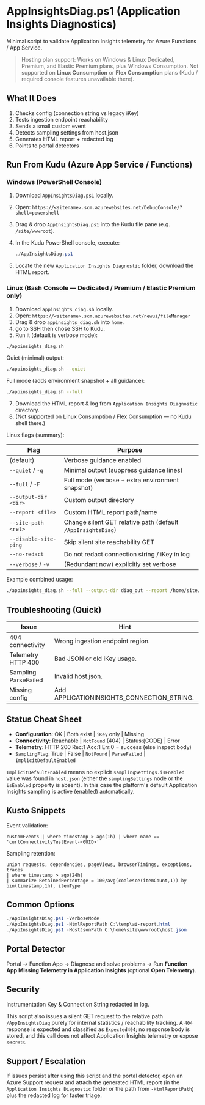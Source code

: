 # AppInsightsDiag.ps1 (Application Insights Diagnostics)

Minimal script to validate Application Insights telemetry for Azure Functions / App Service.

> Hosting plan support: Works on Windows & Linux Dedicated, Premium, and Elastic Premium plans, plus Windows Consumption. Not supported on **Linux Consumption** or **Flex Consumption** plans (Kudu / required console features unavailable there).

## What It Does
1. Checks config (connection string vs legacy iKey)
2. Tests ingestion endpoint reachability
3. Sends a small custom event
4. Detects sampling settings from host.json
5. Generates HTML report + redacted log
6. Points to portal detectors


## Run From Kudu (Azure App Service / Functions)

### Windows (PowerShell Console)
1. Download `AppInsightsDiag.ps1` locally.
2. Open: `https://<sitename>.scm.azurewebsites.net/DebugConsole/?shell=powershell`
3. Drag & drop `AppInsightsDiag.ps1` into the Kudu file pane (e.g. `/site/wwwroot`).
4. In the Kudu PowerShell console, execute:

	```powershell
	./AppInsightsDiag.ps1
	```
5. Locate the new `Application Insights Diagnostic` folder, download the HTML report.

### Linux (Bash Console — Dedicated / Premium / Elastic Premium only)
1. Download `appinsights_diag.sh` locally.
2. Open: `https://<sitename>.scm.azurewebsites.net/newui/fileManager` 
3. Drag & drop `appinsights_diag.sh` into `home`.
4. go to SSH then chose SSH to Kudu.
5. Run it (default is verbose mode):

```bash
./appinsights_diag.sh
```

Quiet (minimal) output:

```bash
./appinsights_diag.sh --quiet
```

Full mode (adds environment snapshot + all guidance):

```bash
./appinsights_diag.sh --full
```
7. Download the HTML report & log from `Application Insights Diagnostic` directory.
8. (Not supported on Linux Consumption / Flex Consumption — no Kudu shell there.)

Linux flags (summary):

| Flag | Purpose |
|------|---------|
| (default) | Verbose guidance enabled |
| `--quiet` / `-q` | Minimal output (suppress guidance lines) |
| `--full` / `-F` | Full mode (verbose + extra environment snapshot) |
| `--output-dir <dir>` | Custom output directory |
| `--report <file>` | Custom HTML report path/name |
| `--site-path <rel>` | Change silent GET relative path (default `/AppInsightsDiag`) |
| `--disable-site-ping` | Skip silent site reachability GET |
| `--no-redact` | Do not redact connection string / iKey in log |
| `--verbose` / `-v` | (Redundant now) explicitly set verbose |

Example combined usage:

```bash
./appinsights_diag.sh --full --output-dir diag_out --report /home/site/wwwroot/ai-linux.html --site-path /PingStats --disable-site-ping
```


## Troubleshooting (Quick)

| Issue | Hint |
|-------|------|
| 404 connectivity | Wrong ingestion endpoint region. |
| Telemetry HTTP 400 | Bad JSON or old iKey usage. |
| Sampling ParseFailed | Invalid host.json. |
| Missing config | Add APPLICATIONINSIGHTS_CONNECTION_STRING. |


## Status Cheat Sheet

* **Configuration**: OK | Both exist | `iKey` only | Missing
* **Connectivity**: Reachable | `NotFound` (404) | Status:{CODE} | Error
* **Telemetry**: HTTP 200 Rec:1 Acc:1 Err:0 = success (else inspect body)
* `SamplingFlag`: True | False | `NotFound` | `ParseFailed` | `ImplicitDefaultEnabled`

`ImplicitDefaultEnabled` means no explicit `samplingSettings.isEnabled` value was found in `host.json` (either the `samplingSettings` node or the `isEnabled` property is absent). In this case the platform's default Application Insights sampling is active (enabled) automatically.

## Kusto Snippets

Event validation:

```kusto
customEvents | where timestamp > ago(1h) | where name == 'curlConnectivityTestEvent-<GUID>'
```

Sampling retention:

```kusto
union requests, dependencies, pageViews, browserTimings, exceptions, traces
| where timestamp > ago(24h)
| summarize RetainedPercentage = 100/avg(coalesce(itemCount,1)) by bin(timestamp,1h), itemType
```

## Common Options

```powershell
./AppInsightsDiag.ps1 -VerboseMode
./AppInsightsDiag.ps1 -HtmlReportPath C:\temp\ai-report.html
./AppInsightsDiag.ps1 -HostJsonPath C:\home\site\wwwroot\host.json
```

## Portal Detector

Portal → Function App → Diagnose and solve problems → Run **Function App Missing Telemetry in Application Insights** (optional **Open Telemetry**).

## Security

Instrumentation Key & Connection String redacted in log.

This script also issues a silent GET request to the relative path `/AppInsightsDiag`  purely for internal statistics / reachability tracking. A `404` response is expected and classified as `Expected404`; no response body is stored, and this call does not affect Application Insights telemetry or expose secrets.

## Support / Escalation

If issues persist after using this script and the portal detector, open an Azure Support request and attach the generated HTML report (in the `Application Insights Diagnostic` folder or the path from `-HtmlReportPath`) plus the redacted log for faster triage.
